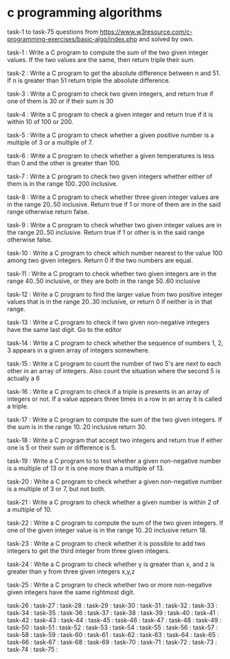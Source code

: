 # c programming algorithms
 
 task-1 to task-75 questions from https://www.w3resource.com/c-programming-exercises/basic-algo/index.php and solved by own. 

 
 task-1 : Write a C program to compute the sum of the two given integer values. If the two values are the same, then return triple their sum.

 task-2 : Write a C program to get the absolute difference between n and 51. If n is greater than 51 return triple the absolute difference.

 task-3 : Write a C program to check two given integers, and return true if one of them is 30 or if their sum is 30

 task-4 : Write a C program to check a given integer and return true if it is within 10 of 100 or 200.

 task-5 : Write a C program to check whether a given positive number is a multiple of 3 or a multiple of 7. 

 task-6 : Write a C program to check whether a given temperatures is less than 0 and the other is greater than 100.

 task-7 : Write a C program to check two given integers whether either of them is in the range 100..200 inclusive.

 task-8 : Write a C program to check whether three given integer values are in the range 20..50 inclusive. Return true if 1 or more of them are in the said range otherwise return false.

 task-9 : Write a C program to check whether two given integer values are in the range 20..50 inclusive. Return true if 1 or other is in the said range otherwise false.

 task-10 : Write a C program to check which number nearest to the value 100 among two given integers. Return 0 if the two numbers are equal.
 
 task-11 : Write a C program to check whether two given integers are in the range 40..50 inclusive, or they are both in the range 50..60 inclusive

 task-12 : Write a C program to find the larger value from two positive integer values that is in the range 20..30 inclusive, or return 0 if neither is in that range.

 task-13 : Write a C program to check if two given non-negative integers have the same last digit. Go to the editor

 task-14 : Write a C program to check whether the sequence of numbers 1, 2, 3 appears in a given array of integers somewhere.

 task-15 : Write a C program to count the number of two 5's are next to each other in an array of integers. Also count the situation where the second 5 is actually a 6

 task-16 : Write a C program to check if a triple is presents in an array of integers or not. If a value appears three times in a row in an array it is called a triple.

 task-17 : Write a C program to compute the sum of the two given integers. If the sum is in the range 10..20 inclusive return 30.

 task-18 : Write a C program that accept two integers and return true if either one is 5 or their sum or difference is 5.

 task-19 : Write a C program to to test whether a given non-negative number is a multiple of 13 or it is one more than a multiple of 13.

 task-20 : Write a C program to check whether a given non-negative number is a multiple of 3 or 7, but not both.

 task-21 : Write a C program to check whether a given number is within 2 of a multiple of 10.

 task-22 : Write a C program to compute the sum of the two given integers. If one of the given integer value is in the range 10..20 inclusive return 18.

 task-23 : Write a C program to check whether it is possible to add two integers to get the third integer from three given integers.

 task-24 : Write a C program to check whether y is greater than x, and z is greater than y from three given integers x,y,z

 task-25 : Write a C program to check whether two or more non-negative given integers have the same rightmost digit.
 
 task-26 :
 task-27 :
 task-28 :
 task-29 :
 task-30 :
 task-31 :
 task-32 :
 task-33 :
 task-34 :
 task-35 :
 task-36 :
 task-37 :
 task-38 :
 task-39 :
 task-40 :
 task-41 :
 task-42 :
 task-43 :
 task-44 :
 task-45 :
 task-46 :
 task-47 :
 task-48 :
 task-49 :
 task-50 :
 task-51 :
 task-52 :
 task-53 :
 task-54 :
 task-55 :
 task-56 :
 task-57 :
 task-58 :
 task-59 :
 task-60 :
 task-61 :
 task-62 :
 task-63 :
 task-64 :
 task-65 :
 task-66 :
 task-67 :
 task-68 :
 task-69 :
 task-70 :
 task-71 :
 task-72 :
 task-73 :
 task-74 :
 task-75 :

